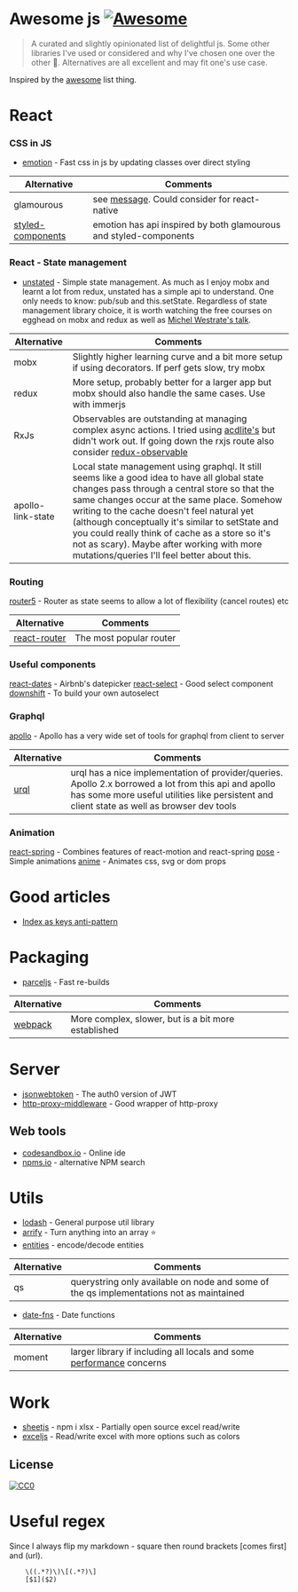 # Awesome js [![Awesome](https://cdn.rawgit.com/sindresorhus/awesome/d7305f38d29fed78fa85652e3a63e154dd8e8829/media/badge.svg)](https://github.com/sindresorhus/awesome)

> A curated and slightly opinionated list of delightful js. Some other libraries I've used or considered and why I've chosen one over the other 🤷. Alternatives are all excellent and may fit one's use case.

Inspired by the [awesome](https://github.com/sindresorhus/awesome) list thing.

# React

### CSS in JS

- [emotion](https://emotion.sh) - Fast css in js by updating classes over direct styling

| Alternative                                            | Comments                                                                                       |
| ------------------------------------------------------ | ---------------------------------------------------------------------------------------------- |
| glamourous                                             | see [message](https://github.com/paypal/glamorous/issues/419). Could consider for react-native |
| [styled-components](https://www.styled-components.com) | emotion has api inspired by both glamourous and styled-components                              |

### React - State management

- [unstated](https://github.com/jamiebuilds/unstated) - Simple state management. As much as I enjoy mobx and learnt a lot from redux, unstated has a simple api to understand. One only needs to know: pub/sub and this.setState. Regardless of state management library choice, it is worth watching the free courses on egghead on mobx and redux as well as [Michel Westrate's talk](https://www.youtube.com/watch?v=Gyp2QDr7YkU).

| Alternative       | Comments                                                                                                                                                                                                                                                                                                                                                                                                                                       |
| ----------------- | ---------------------------------------------------------------------------------------------------------------------------------------------------------------------------------------------------------------------------------------------------------------------------------------------------------------------------------------------------------------------------------------------------------------------------------------------- |
| mobx              | Slightly higher learning curve and a bit more setup if using decorators. If perf gets slow, try mobx                                                                                                                                                                                                                                                                                                                                           |
| redux             | More setup, probably better for a larger app but mobx should also handle the same cases. Use with immerjs                                                                                                                                                                                                                                                                                                                                      |
| RxJs              | Observables are outstanding at managing complex async actions. I tried using [acdlite's](https://github.com/acdlite/react-rx-component) but didn't work out. If going down the rxjs route also consider [redux-observable](https://github.com/redux-observable/redux-observable)                                                                                                                                                               |
| apollo-link-state | Local state management using graphql. It still seems like a good idea to have all global state changes pass through a central store so that the same changes occur at the same place. Somehow writing to the cache doesn't feel natural yet (although conceptually it's similar to setState and you could really think of cache as a store so it's not as scary). Maybe after working with more mutations/queries I'll feel better about this. |

### Routing

[router5](https://router5.js.org/) - Router as state seems to allow a lot of flexibility (cancel routes) etc

| Alternative                                             | Comments                |
| ------------------------------------------------------- | ----------------------- |
| [react-router](https://reacttraining.com/react-router/) | The most popular router |

### Useful components

[react-dates](https://github.com/airbnb/react-dates) - Airbnb's datepicker
[react-select](https://github.com/JedWatson/react-select) - Good select component
[downshift](https://github.com/paypal/downshift) - To build your own autoselect

### Graphql

[apollo](https://www.apollographql.com) - Apollo has a very wide set of tools for graphql from client to server

| Alternative                                    | Comments                                                                                                                                                                                            |
| ---------------------------------------------- | --------------------------------------------------------------------------------------------------------------------------------------------------------------------------------------------------- |
| [urql](https://github.com/FormidableLabs/urql) | urql has a nice implementation of provider/queries. Apollo 2.x borrowed a lot from this api and apollo has some more useful utilities like persistent and client state as well as browser dev tools |

### Animation

[react-spring](https://github.com/drcmda/react-spring) - Combines features of react-motion and react-spring
[pose](https://popmotion.io/pose/) - Simple animations
[anime](http://animejs.com/documentation/) - Animates css, svg or dom props

# Good articles

- [Index as keys anti-pattern](https://medium.com/@robinpokorny/index-as-a-key-is-an-anti-pattern-e0349aece318)

# Packaging

- [parceljs](https://parceljs.org/) - Fast re-builds

| Alternative                        | Comments                                            |
| ---------------------------------- | --------------------------------------------------- |
| [webpack](https://webpack.js.org/) | More complex, slower, but is a bit more established |

# Server

- [jsonwebtoken](https://github.com/auth0/node-jsonwebtoken) - The auth0 version of JWT
- [http-proxy-middleware](https://github.com/chimurai/http-proxy-middleware) - Good wrapper of http-proxy

## Web tools

- [codesandbox.io](https://codesandbox.io) - Online ide
- [npms.io](https://npms.io/) - alternative NPM search

# Utils

- [lodash](https://lodash.com) - General purpose util library
- [arrify](https://github.com/sindresorhus/arrify) - Turn anything into an array :star:
- [entities](https://github.com/fb55/entities) - encode/decode entities

| Alternative | Comments                                                                                |
| ----------- | --------------------------------------------------------------------------------------- |
| qs          | querystring only available on node and some of the qs implementations not as maintained |

- [date-fns](https://date-fns.org/) - Date functions

| Alternative | Comments                                                                                                               |
| ----------- | ---------------------------------------------------------------------------------------------------------------------- |
| moment      | larger library if including all locals and some [performance](https://raygun.com/blog/moment-js-vs-date-fns/) concerns |

# Work

- [sheetjs](https://github.com/sheetjs/js-xlsx) - npm i xlsx - Partially open source excel read/write
- [exceljs](https://github.com/guyonroche/exceljs) - Read/write excel with more options such as colors

## License

[![CC0](http://mirrors.creativecommons.org/presskit/buttons/88x31/svg/cc-zero.svg)](https://creativecommons.org/publicdomain/zero/1.0/)

# Useful regex

Since I always flip my markdown - square then round brackets [comes first] and (url).

```
    \((.*?)\)\[(.*?)\]
    [$1]($2)
```

